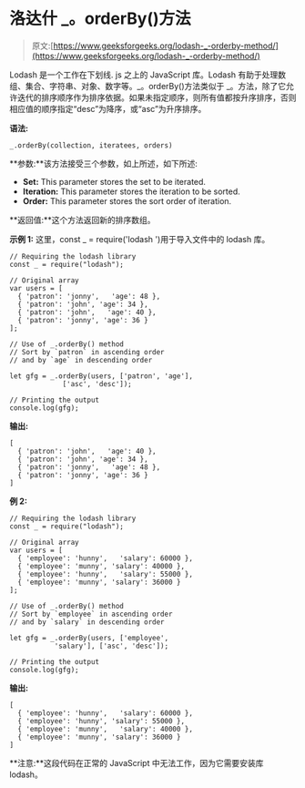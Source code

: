 # 洛达什 _。orderBy()方法

> 原文:[https://www.geeksforgeeks.org/lodash-_-orderby-method/](https://www.geeksforgeeks.org/lodash-_-orderby-method/)

Lodash 是一个工作在下划线. js 之上的 JavaScript 库。Lodash 有助于处理数组、集合、字符串、对象、数字等。_。orderBy()方法类似于 _。方法，除了它允许迭代的排序顺序作为排序依据。如果未指定顺序，则所有值都按升序排序，否则相应值的顺序指定“desc”为降序，或“asc”为升序排序。

**语法:**

```
_.orderBy(collection, iteratees, orders)
```

**参数:**该方法接受三个参数，如上所述，如下所述:

*   **Set:** This parameter stores the set to be iterated.
*   **Iteration:** This parameter stores the iteration to be sorted.
*   **Order:** This parameter stores the sort order of iteration.

**返回值:**这个方法返回新的排序数组。

**示例 1:** 这里，const _ = require('lodash ')用于导入文件中的 lodash 库。

```
// Requiring the lodash library 
const _ = require("lodash"); 

// Original array 
var users = [
  { 'patron': 'jonny',   'age': 48 },
  { 'patron': 'john', 'age': 34 },
  { 'patron': 'john',   'age': 40 },
  { 'patron': 'jonny', 'age': 36 }
];

// Use of _.orderBy() method
// Sort by `patron` in ascending order
// and by `age` in descending order

let gfg = _.orderBy(users, ['patron', 'age'], 
             ['asc', 'desc']);

// Printing the output 
console.log(gfg);
```

**输出:**

```
[
  { 'patron': 'john',   'age': 40 },
  { 'patron': 'john', 'age': 34 },
  { 'patron': 'jonny',   'age': 48 },
  { 'patron': 'jonny', 'age': 36 }
]

```

**例 2:**

```
// Requiring the lodash library 
const _ = require("lodash"); 

// Original array 
var users = [
  { 'employee': 'hunny',   'salary': 60000 },
  { 'employee': 'munny', 'salary': 40000 },
  { 'employee': 'hunny',   'salary': 55000 },
  { 'employee': 'munny', 'salary': 36000 }
];

// Use of _.orderBy() method
// Sort by `employee` in ascending order
// and by `salary` in descending order

let gfg = _.orderBy(users, ['employee', 
           'salary'], ['asc', 'desc']);

// Printing the output 
console.log(gfg);
```

**输出:**

```
[
  { 'employee': 'hunny',   'salary': 60000 },
  { 'employee': 'hunny', 'salary': 55000 },
  { 'employee': 'munny',   'salary': 40000 },
  { 'employee': 'munny', 'salary': 36000 }
]

```

**注意:**这段代码在正常的 JavaScript 中无法工作，因为它需要安装库 lodash。